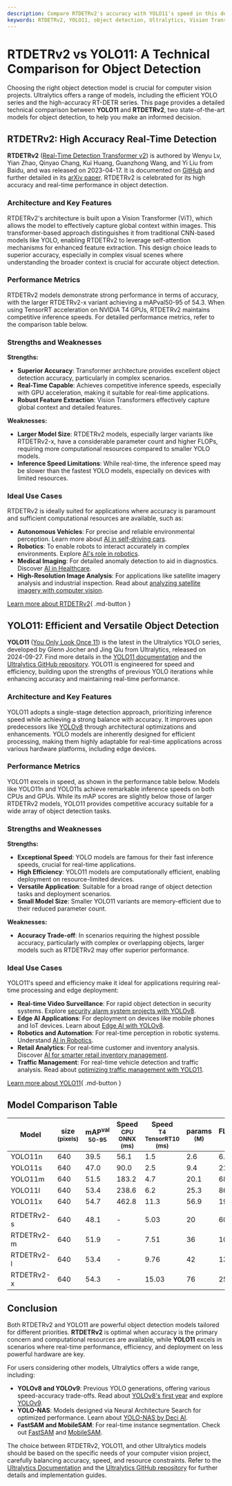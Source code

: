 ```yaml
---
description: Compare RTDETRv2's accuracy with YOLO11's speed in this detailed analysis of top object detection models. Decide the best fit for your projects.
keywords: RTDETRv2, YOLO11, object detection, Ultralytics, Vision Transformer, YOLO, computer vision, real-time detection, model comparison
---
```


# RTDETRv2 vs YOLO11: A Technical Comparison for Object Detection

Choosing the right object detection model is crucial for computer vision projects. Ultralytics offers a range of models, including the efficient YOLO series and the high-accuracy RT-DETR series. This page provides a detailed technical comparison between **YOLO11** and **RTDETRv2**, two state-of-the-art models for object detection, to help you make an informed decision.

<script async src="https://cdn.jsdelivr.net/npm/chart.js"></script>
<script defer src="../../javascript/benchmark.js"></script>

<canvas id="modelComparisonChart" width="1024" height="400" active-models='["YOLO11", "RTDETRv2"]'></canvas>

## RTDETRv2: High Accuracy Real-Time Detection

**RTDETRv2** ([Real-Time Detection Transformer v2](https://docs.ultralytics.com/models/rtdetr/)) is authored by Wenyu Lv, Yian Zhao, Qinyao Chang, Kui Huang, Guanzhong Wang, and Yi Liu from Baidu, and was released on 2023-04-17. It is documented on [GitHub](https://github.com/lyuwenyu/RT-DETR/tree/main/rtdetrv2_pytorch#readme) and further detailed in its [arXiv paper](https://arxiv.org/abs/2304.08069). RTDETRv2 is celebrated for its high accuracy and real-time performance in object detection.

### Architecture and Key Features

RTDETRv2's architecture is built upon a Vision Transformer (ViT), which allows the model to effectively capture global context within images. This transformer-based approach distinguishes it from traditional CNN-based models like YOLO, enabling RTDETRv2 to leverage self-attention mechanisms for enhanced feature extraction. This design choice leads to superior accuracy, especially in complex visual scenes where understanding the broader context is crucial for accurate object detection.

### Performance Metrics

RTDETRv2 models demonstrate strong performance in terms of accuracy, with the larger RTDETRv2-x variant achieving a mAPval50-95 of 54.3. When using TensorRT acceleration on NVIDIA T4 GPUs, RTDETRv2 maintains competitive inference speeds. For detailed performance metrics, refer to the comparison table below.

### Strengths and Weaknesses

**Strengths:**

- **Superior Accuracy**: Transformer architecture provides excellent object detection accuracy, particularly in complex scenarios.
- **Real-Time Capable**: Achieves competitive inference speeds, especially with GPU acceleration, making it suitable for real-time applications.
- **Robust Feature Extraction**: Vision Transformers effectively capture global context and detailed features.

**Weaknesses:**

- **Larger Model Size**: RTDETRv2 models, especially larger variants like RTDETRv2-x, have a considerable parameter count and higher FLOPs, requiring more computational resources compared to smaller YOLO models.
- **Inference Speed Limitations**: While real-time, the inference speed may be slower than the fastest YOLO models, especially on devices with limited resources.

### Ideal Use Cases

RTDETRv2 is ideally suited for applications where accuracy is paramount and sufficient computational resources are available, such as:

- **Autonomous Vehicles**: For precise and reliable environmental perception. Learn more about [AI in self-driving cars](https://www.ultralytics.com/solutions/ai-in-self-driving).
- **Robotics**: To enable robots to interact accurately in complex environments. Explore [AI's role in robotics](https://www.ultralytics.com/blog/from-algorithms-to-automation-ais-role-in-robotics).
- **Medical Imaging**: For detailed anomaly detection to aid in diagnostics. Discover [AI in Healthcare](https://www.ultralytics.com/solutions/ai-in-healthcare).
- **High-Resolution Image Analysis**: For applications like satellite imagery analysis and industrial inspection. Read about [analyzing satellite imagery with computer vision](https://www.ultralytics.com/blog/using-computer-vision-to-analyse-satellite-imagery).

[Learn more about RTDETRv2](https://docs.ultralytics.com/models/rtdetr/){ .md-button }

## YOLO11: Efficient and Versatile Object Detection

**YOLO11** ([You Only Look Once 11](https://docs.ultralytics.com/models/yolo11/)) is the latest in the Ultralytics YOLO series, developed by Glenn Jocher and Jing Qiu from Ultralytics, released on 2024-09-27. Find more details in the [YOLO11 documentation](https://docs.ultralytics.com/models/yolo11/) and the [Ultralytics GitHub repository](https://github.com/ultralytics/ultralytics). YOLO11 is engineered for speed and efficiency, building upon the strengths of previous YOLO iterations while enhancing accuracy and maintaining real-time performance.

### Architecture and Key Features

YOLO11 adopts a single-stage detection approach, prioritizing inference speed while achieving a strong balance with accuracy. It improves upon predecessors like [YOLOv8](https://docs.ultralytics.com/models/yolov8/) through architectural optimizations and enhancements. YOLO models are inherently designed for efficient processing, making them highly adaptable for real-time applications across various hardware platforms, including edge devices.

### Performance Metrics

YOLO11 excels in speed, as shown in the performance table below. Models like YOLO11n and YOLO11s achieve remarkable inference speeds on both CPUs and GPUs. While its mAP scores are slightly below those of larger RTDETRv2 models, YOLO11 provides competitive accuracy suitable for a wide array of object detection tasks.

### Strengths and Weaknesses

**Strengths:**

- **Exceptional Speed**: YOLO models are famous for their fast inference speeds, crucial for real-time applications.
- **High Efficiency**: YOLO11 models are computationally efficient, enabling deployment on resource-limited devices.
- **Versatile Application**: Suitable for a broad range of object detection tasks and deployment scenarios.
- **Small Model Size**: Smaller YOLO11 variants are memory-efficient due to their reduced parameter count.

**Weaknesses:**

- **Accuracy Trade-off**: In scenarios requiring the highest possible accuracy, particularly with complex or overlapping objects, larger models such as RTDETRv2 may offer superior performance.

### Ideal Use Cases

YOLO11's speed and efficiency make it ideal for applications requiring real-time processing and edge deployment:

- **Real-time Video Surveillance**: For rapid object detection in security systems. Explore [security alarm system projects with YOLOv8](https://www.ultralytics.com/blog/security-alarm-system-projects-with-ultralytics-yolov8).
- **Edge AI Applications**: For deployment on devices like mobile phones and IoT devices. Learn about [Edge AI with YOLOv8](https://www.ultralytics.com/blog/edge-ai-and-aiot-upgrade-any-camera-with-ultralytics-yolov8-in-a-no-code-way).
- **Robotics and Automation**: For real-time perception in robotic systems. Understand [AI in Robotics](https://www.ultralytics.com/glossary/robotics).
- **Retail Analytics**: For real-time customer and inventory analysis. Discover [AI for smarter retail inventory management](https://www.ultralytics.com/blog/ai-for-smarter-retail-inventory-management).
- **Traffic Management**: For real-time vehicle detection and traffic analysis. Read about [optimizing traffic management with YOLO11](https://www.ultralytics.com/blog/optimizingtraffic-management-with-ultralytics-yolo11).

[Learn more about YOLO11](https://docs.ultralytics.com/models/yolo11/){ .md-button }

## Model Comparison Table

| Model      | size<br><sup>(pixels) | mAP<sup>val<br>50-95 | Speed<br><sup>CPU ONNX<br>(ms) | Speed<br><sup>T4 TensorRT10<br>(ms) | params<br><sup>(M) | FLOPs<br><sup>(B) |
| ---------- | --------------------- | -------------------- | ------------------------------ | ----------------------------------- | ------------------ | ----------------- |
| YOLO11n    | 640                   | 39.5                 | 56.1                           | 1.5                                 | 2.6                | 6.5               |
| YOLO11s    | 640                   | 47.0                 | 90.0                           | 2.5                                 | 9.4                | 21.5              |
| YOLO11m    | 640                   | 51.5                 | 183.2                          | 4.7                                 | 20.1               | 68.0              |
| YOLO11l    | 640                   | 53.4                 | 238.6                          | 6.2                                 | 25.3               | 86.9              |
| YOLO11x    | 640                   | 54.7                 | 462.8                          | 11.3                                | 56.9               | 194.9             |
|            |                       |                      |                                |                                     |                    |                   |
| RTDETRv2-s | 640                   | 48.1                 | -                              | 5.03                                | 20                 | 60                |
| RTDETRv2-m | 640                   | 51.9                 | -                              | 7.51                                | 36                 | 100               |
| RTDETRv2-l | 640                   | 53.4                 | -                              | 9.76                                | 42                 | 136               |
| RTDETRv2-x | 640                   | 54.3                 | -                              | 15.03                               | 76                 | 259               |

## Conclusion

Both RTDETRv2 and YOLO11 are powerful object detection models tailored for different priorities. **RTDETRv2** is optimal when accuracy is the primary concern and computational resources are available, while **YOLO11** excels in scenarios where real-time performance, efficiency, and deployment on less powerful hardware are key.

For users considering other models, Ultralytics offers a wide range, including:

- **YOLOv8 and YOLOv9**: Previous YOLO generations, offering various speed-accuracy trade-offs. Read about [YOLOv8's first year](https://www.ultralytics.com/blog/ultralytics-yolov8-turns-one-a-year-of-breakthroughs-and-innovations) and explore [YOLOv9](https://docs.ultralytics.com/models/yolov9/).
- **YOLO-NAS**: Models designed via Neural Architecture Search for optimized performance. Learn about [YOLO-NAS by Deci AI](https://docs.ultralytics.com/models/yolo-nas/).
- **FastSAM and MobileSAM**: For real-time instance segmentation. Check out [FastSAM](https://docs.ultralytics.com/models/fast-sam/) and [MobileSAM](https://docs.ultralytics.com/models/mobile-sam/).

The choice between RTDETRv2, YOLO11, and other Ultralytics models should be based on the specific needs of your computer vision project, carefully balancing accuracy, speed, and resource constraints. Refer to the [Ultralytics Documentation](https://docs.ultralytics.com/models/) and the [Ultralytics GitHub repository](https://github.com/ultralytics/ultralytics) for further details and implementation guides.

